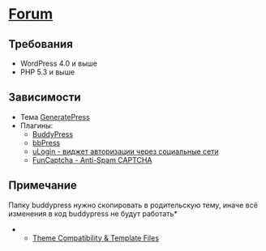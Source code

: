 # [Forum](http://easyprey.org/)

## Требования
* WordPress 4.0 и выше
* PHP 5.3 и выше

## Зависимости
* Тема [GeneratePress](http://generatepress.com)
* Плагины:
  *  [BuddyPress](https://buddypress.org/)
  *  [bbPress](https://bbpress.org/)
  *  [uLogin - виджет авторизации через социальные сети](https://wordpress.org/plugins/ulogin/)
  *  [FunCaptcha - Anti-Spam CAPTCHA](https://wordpress.org/plugins/funcaptcha/)

## Примечание
Папку buddypress нужно скопировать в родительскую тему, иначе всё изменения в код buddypress не будут работать*
* - [Theme Compatibility & Template Files](https://codex.buddypress.org/themes/theme-compatibility-1-7/a-quick-look-at-1-7-theme-compatibility/)
